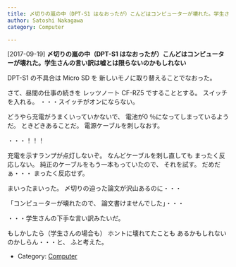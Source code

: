 ```yaml
---
title: 〆切りの嵐の中（DPT-S1 はなおったが）こんどはコンピューターが壊れた。学生さんの言い訳は嘘とは限らないのかもしれない
author: Satoshi Nakagawa
category: Computer

---
```


[2017-09-19] **〆切りの嵐の中（DPT-S1 はなおったが）こんどはコンピューターが壊れた。学生さんの言い訳は嘘とは限らないのかもしれない** 

 DPT-S1 の不具合は Micro SD を
新しいモノに取り替えることでなおった。

 さて、昼間の仕事の続きを
レッツノート CF-RZ5 ですることとする。
スイッチを入れる。
・・・スイッチがオンにならない。

 どうやら充電がうまくいっていかないで、
電池が0 ％になってしまっているようだ。
ときどきあることだ。
電源ケーブルを刺しなおす。

 ・・・！！！

 充電を示すランプが点灯しないぞ。
なんどケーブルを刺し直しても
まったく反応しない。
純正のケーブルをもう一本もっていたので、
それを試す。
だめだぁ・・・
まったく反応せず。

 まいったまいった。
〆切りの迫った論文が沢山あるのに・・・

 「コンピューターが壊れたので、
論文書けませんでした」・・・

 ・・・学生さんの下手な言い訳みたいだ。

 もしかしたら（学生さんの場合も）
ホントに壊れてたことも
あるかもしれないのかしらん・・・と、
ふと考えた。

- Category: [Computer](https://merapano.github.io/categories.html#Computer)

